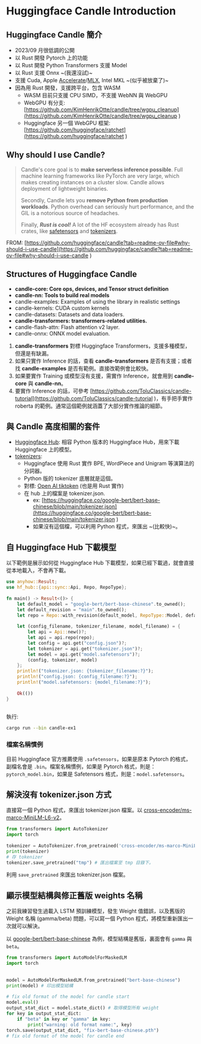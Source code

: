   
# Huggingface Candle Introduction
  
## Huggingface Candle 簡介
  
- 2023/09 月很低調的公開
- 以 Rust 開發 Pytorch 上的功能
- 以 Rust 開發 Python Transformers 支援 Model
- 以 Rust 支援 Onnx ~(我還沒試)~
- 支援 Cuda, Apple [Accelerate](https://developer.apple.com/documentation/accelerate )/[MLX](https://ml-explore.github.io/mlx/build/html/index.html ), Intel MKL ~(似乎被放棄了)~
- 因為用 Rust 開發，支援跨平台，包含 WASM
  - WASM 目前只支援 CPU SIMD，不支援 WebNN 與 WebGPU
  - WebGPU 有分支: [https://github.com/KimHenrikOtte/candle/tree/wgpu_cleanup](https://github.com/KimHenrikOtte/candle/tree/wgpu_cleanup )
  - Huggingface 另一個 WebGPU 框架: [https://github.com/huggingface/ratchet](https://github.com/huggingface/ratchet )
  
## Why should I use Candle?
  
> Candle's core goal is to __make serverless inference possible__. Full machine learning frameworks like PyTorch are very large, which makes creating instances on a cluster slow. Candle allows deployment of lightweight binaries.
>
>Secondly, Candle lets you __remove Python from production workloads__. Python overhead can seriously hurt performance, and the GIL is a notorious source of headaches.
>
>Finally, ___Rust is cool!___ A lot of the HF ecosystem already has Rust crates, like [safetensors](https://github.com/huggingface/safetensors ) and [tokenizers](https://github.com/huggingface/tokenizers ).
>
  
FROM: [https://github.com/huggingface/candle?tab=readme-ov-file#why-should-i-use-candle](https://github.com/huggingface/candle?tab=readme-ov-file#why-should-i-use-candle )
  
## Structures of Huggingface Candle
  
- __candle-core: Core ops, devices, and Tensor struct definition__
- __candle-nn: Tools to build real models__
- candle-examples: Examples of using the library in realistic settings
- candle-kernels: CUDA custom kernels
- candle-datasets: Datasets and data loaders.
- __candle-transformers: transformers-related utilities.__
- candle-flash-attn: Flash attention v2 layer.
- candle-onnx: ONNX model evaluation.
  
1. __candle-transformers__ 對標 Huggingface Transformers，支援多種模型，但還是有缺漏。
1. 如果只實作 Inference 的話，查看 __candle-transformers__ 是否有支援；或者找 __candle-examples__ 是否有範例。直接改範例會比較快。
1. 如果要實作 Training 或模型沒有支援，需實作 Inference，就會用到 __candle-core__ 與 __candle-nn__。
1. 要實作 Inference 的話，可參考 [https://github.com/ToluClassics/candle-tutorial](https://github.com/ToluClassics/candle-tutorial )，有手把手實作 roberta 的範例。通常這個範例就涵蓋了大部分實作推論的細節。
  
## 與 Candle 高度相關的套件
  
- [Huggingface Hub](https://github.com/huggingface/hf-hub ): 相容 Python 版本的 Huggingface Hub，用來下載 Huggingface 上的模型。
- [tokenizers](https://github.com/huggingface/tokenizers ):
  - Huggingface 使用 Rust 實作 BPE, WordPiece and Unigram 等演算法的分詞器。
  - Python 版的 tokenizer 底層就是這個。
  - 對標: [Open AI tiktoken](https://github.com/openai/tiktoken ) (也是用 Rust 實作)
  - 在 hub 上的檔案是 tokenizer.json.
    - ex: [https://huggingface.co/google-bert/bert-base-chinese/blob/main/tokenizer.json](https://huggingface.co/google-bert/bert-base-chinese/blob/main/tokenizer.json )
    - 如果沒有這個檔，可以利用 Python 程式，來匯出 ~(比較快)~。
  
## 自 Huggingface Hub 下載模型
  
以下範例是展示如何從 Huggingface Hub 下載模型，如果已經下載過，就會直接從本地載入，不會再下載。
  
```rust
use anyhow::Result;
use hf_hub::{api::sync::Api, Repo, RepoType};
  
fn main() -> Result<()> {
    let default_model = "google-bert/bert-base-chinese".to_owned();
    let default_revision = "main".to_owned();
    let repo = Repo::with_revision(default_model, RepoType::Model, default_revision);
  
    let (config_filename, tokenizer_filename, model_filename) = {
        let api = Api::new()?;
        let api = api.repo(repo);
        let config = api.get("config.json")?;
        let tokenizer = api.get("tokenizer.json")?;
        let model = api.get("model.safetensors")?;
        (config, tokenizer, model)
    };
    println!("tokenizer.json: {tokenizer_filename:?}");
    println!("config.json: {config_filename:?}");
    println!("model.safetensors: {model_filename:?}");
  
    Ok(())
}
  
```  
  
執行:
  
```bash
cargo run --bin candle-ex1
```
  
### 檔案名稱慣例
  
目前 Huggingface 官方推薦使用 `.safetensors`，如果是原本 Pytorch 的格式，副檔名會是 `.bin`。檔案名稱慣例，如果是 Pytorch 格式，則是：`pytorch_model.bin`，如果是 Safetensors 格式，則是：`model.safetensors`。
  
## 解決沒有 tokenizer.json 方式
  
直接寫一個 Python 程式，來匯出 tokenizer.json 檔案。以 [cross-encoder/ms-marco-MiniLM-L6-v2](https://huggingface.co/cross-encoder/ms-marco-MiniLM-L6-v2 )。
  
```py
from transformers import AutoTokenizer
import torch
  
tokenizer = AutoTokenizer.from_pretrained('cross-encoder/ms-marco-MiniLM-L-6-v2')
print(tokenizer)
# 存 tokenizer
tokenizer.save_pretrained("tmp") # 匯出檔案至 tmp 目錄下。
```  
  
利用 `save_pretrained` 來匯出 tokenizer.json 檔案。
  
## 顯示模型結構與修正舊版 weights 名稱
  
之前我練習發生過載入 LSTM 預訓練模型，發生 Weight 值錯誤，以及舊版的 Weight 名稱 (gamma/beta) 問題，可以寫一個 Python 程式，將模型重新匯出一次就可以解決。
  
以 [google-bert/bert-base-chinese](https://huggingface.co/google-bert/bert-base-chinese ) 為例，模型結構是舊版，裏面會有 `gamma` 與 `beta`。
  
```py
from transformers import AutoModelForMaskedLM
import torch
  
  
model = AutoModelForMaskedLM.from_pretrained("bert-base-chinese")
print(model) # 印出模型結構
  
# fix old format of the model for candle start
model.eval()
output_stat_dict = model.state_dict() # 取得模型所有 weight
for key in output_stat_dict:
    if "beta" in key or "gamma" in key:
        print("warning: old format name:", key)
torch.save(output_stat_dict, "fix-bert-base-chinese.pth")
# fix old format of the model for candle end
```  
  